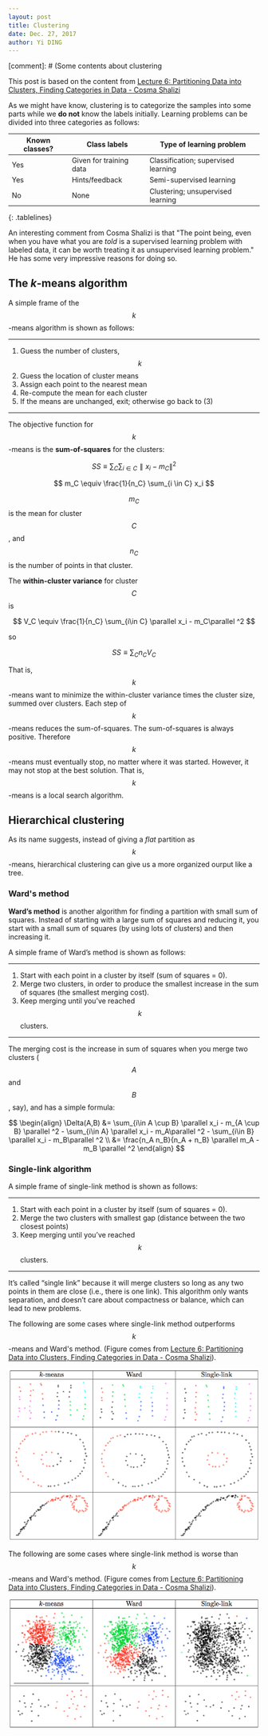 ```yaml
---
layout: post
title: Clustering
date: Dec. 27, 2017
author: Yi DING
---
```


<style>
.tablelines table, .tablelines td, .tablelines th {
    border: 1px solid black;
    border-collapse: collapse;
        }
</style>

[comment]: # (Some contents about clustering

This post is based on the content from [Lecture 6: Partitioning Data into Clusters, Finding Categories in Data - Cosma Shalizi](http://www.stat.cmu.edu/~cshalizi/350-2006/lecture-06.pdf)

As we might have know, clustering is to categorize the samples into some parts while we **do not** know the labels initially. Learning problems can be divided into three categories as follows:

|Known classes? |Class labels           |Type of learning problem           |
|---            |---                    |---                                |
|Yes            |Given for training data|Classification; supervised learning|
|Yes            |Hints/feedback         |Semi-supervised learning           |
|No             |None                   |Clustering; unsupervised learning  |
{: .tablelines}

An interesting comment from Cosma Shalizi is that "The point being, even when you have what you are *told* is a supervised learning problem with labeled data, it can be worth treating it as unsupervised learning problem." He has some very impressive reasons for doing so.

## The $k$-means algorithm
A simple frame of the $$k​$$-means algorithm is shown as follows:

----
1. Guess the number of clusters, $$k$$
2. Guess the location of cluster means
3. Assign each point to the nearest mean
4. Re-compute the mean for each cluster
5. If the means are unchanged, exit; otherwise go back to (3)

----

The objective function for $$k$$-means is the **sum-of-squares** for the clusters:

$$ SS \equiv \sum_C \sum_{i\in C} \parallel x_i - m_C\parallel ^2 $$

$$ m_C \equiv \frac{1}{n_C} \sum_{i \in C} x_i $$

$$m_C$$ is the mean for cluster $$C$$, and $$n_C$$ is the number of points in that cluster.

The **within-cluster variance** for cluster $$C$$ is

$$ V_C \equiv \frac{1}{n_C} \sum_{i\in C} \parallel x_i - m_C\parallel ^2 $$

so

$$ SS \equiv \sum_C n_C V_C $$

That is, $$k$$-means want to minimize the within-cluster variance times the cluster size, summed over clusters. Each step of $$k$$-means reduces the sum-of-squares. The sum-of-squares is always positive. Therefore $$k$$-means must eventually stop, no matter where it was started. However, it may not stop at the best solution. That is, $$k$$-means is a local search algorithm.

## Hierarchical clustering
As its name suggests, instead of giving a *flat* partition as $$k$$-means, hierarchical clustering can give us a more organized ourput like a tree.

### Ward's method
**Ward’s method** is another algorithm for finding a partition with small sum of squares. Instead of starting with a large sum of squares and reducing it, you start with a small sum of squares (by using lots of clusters) and then increasing it.

A simple frame of Ward’s method is shown as follows:

----
1. Start with each point in a cluster by itself (sum of squares = 0).
2. Merge two clusters, in order to produce the smallest increase in the sum of squares (the smallest merging cost).
3. Keep merging until you’ve reached $$k$$ clusters.

----

The merging cost is the increase in sum of squares when you merge two clusters ($$A$$ and $$B$$, say), and has a simple formula:

$$ \begin{align}
\Delta(A,B) &= \sum_{i\in A \cup B} \parallel x_i - m_{A \cup B} \parallel ^2 
             - \sum_{i\in A} \parallel x_i - m_A\parallel ^2 
             - \sum_{i\in B} \parallel x_i - m_B\parallel ^2 \\
            &= \frac{n_A n_B}{n_A + n_B} \parallel m_A - m_B \parallel ^2
\end{align} $$

### Single-link algorithm
A simple frame of single-link method is shown as follows:

----
1. Start with each point in a cluster by itself (sum of squares = 0).
2. Merge the two clusters with smallest gap (distance between the two closest points)
3. Keep merging until you’ve reached $$k$$ clusters.

----

It’s called “single link” because it will merge clusters so long as any two points in them are close (i.e., there is one link).
This algorithm only wants separation, and doesn’t care about compactness or balance, which can lead to new problems.

The following are some cases where single-link method outperforms $$k$$-means and Ward's method. (Figure comes from [Lecture 6: Partitioning Data into Clusters, Finding Categories in Data - Cosma Shalizi](http://www.stat.cmu.edu/~cshalizi/350-2006/lecture-06.pdf)).

<p align = "center">
<img src="figures/single-link-better.png"  alt="single-link-better">
</p>

The following are some cases where single-link method is worse than $$k$$-means and Ward's method. (Figure comes from [Lecture 6: Partitioning Data into Clusters, Finding Categories in Data - Cosma Shalizi](http://www.stat.cmu.edu/~cshalizi/350-2006/lecture-06.pdf)).

<p align = "center">
<img src="figures/single-link-worse.png"  alt="single-link-worse">
</p>
